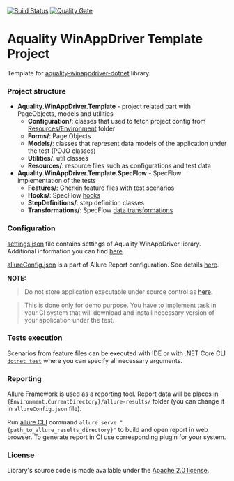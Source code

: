 [![Build Status](https://dev.azure.com/aquality-automation/aquality-automation/_apis/build/status/aquality-automation.aquality-winappdriver-dotnet-template?branchName=master)](https://dev.azure.com/aquality-automation/aquality-automation/_build/latest?definitionId=12&branchName=master)
[![Quality Gate](https://sonarcloud.io/api/project_badges/measure?project=aquality-automation_aquality-winappdriver-dotnet-template&metric=alert_status)](https://sonarcloud.io/dashboard?id=aquality-automation_aquality-winappdriver-dotnet-template)

# Aquality WinAppDriver Template Project
Template for [aquality-winappdriver-dotnet](https://github.com/aquality-automation/aquality-winappdriver-dotnet) library.

### Project structure
- **Aquality.WinAppDriver.Template** - project related part with PageObjects, models and utilities
  - **Configuration/**: classes that used to fetch project config from [Resources/Environment](https://github.com/aquality-automation/aquality-winappdriver-dotnet/blob/master/Aquality.WinAppDriver.Template/Aquality.WinAppDriver.Template/Resources/Environment) folder
  - **Forms/**: Page Objects
  - **Models/**: classes that represent data models of the application under the test (POJO classes) 
  - **Utilities/**: util classes
  - **Resources/**: resource files such as configurations and test data
- **Aquality.WinAppDriver.Template.SpecFlow** - SpecFlow implementation of the tests
  - **Features/**: Gherkin feature files with test scenarios
  - **Hooks/**: SpecFlow [hooks](https://specflow.org/documentation/Hooks/)
  - **StepDefinitions/**: step definition classes
  - **Transformations/**: SpecFlow [data transformations](https://specflow.org/documentation/Step-Argument-Transformations/)

### Configuration
[settings.json](https://github.com/aquality-automation/aquality-winappdriver-dotnet/blob/master/Aquality.WinAppDriver.Template/Aquality.WinAppDriver.Template/Resources/settings.json) file contains settings of Aquality WinAppDriver library. Additional information you can find [here](https://github.com/aquality-automation/aquality-winappdriver-dotnet/blob/master/README.md).

[allureConfig.json](https://github.com/aquality-automation/aquality-winappdriver-dotnet/blob/master/Aquality.WinAppDriver.Template/Aquality.WinAppDriver.Template.SpecFlow/allureConfig.json) is a part of Allure Report configuration. See details [here](https://github.com/allure-framework/allure-csharp#configuration).

**NOTE:**

> Do not store application executable under source control as [here](https://github.com/aquality-automation/aquality-winappdriver-dotnet-template/tree/master/Aquality.WinAppDriver.Template/Aquality.WinAppDriver.Template/Resources/Applications).

> This is done only for demo purpose. You have to implement task in your CI system that will download and install necessary version of your application under the test.

### Tests execution
Scenarios from feature files can be executed with IDE
or with .NET Core CLI [```dotnet test```](https://docs.microsoft.com/en-us/dotnet/core/tools/dotnet-test) where you can specify all necessary arguments.

### Reporting 
Allure Framework is used as a reporting tool. Report data will be places in ```{Environment.CurrentDirectory}/allure-results/``` folder (you can change it in ```allureConfig.json``` file).

Run [allure CLI](https://docs.qameta.io/allure/#_commandline) command ```allure serve "{path_to_allure_results_directory}"``` to build and open report in web browser. To generate report in CI use corresponding plugin for your system.


### License
Library's source code is made available under the [Apache 2.0 license](https://github.com/aquality-automation/aquality-winappdriver-dotnet/blob/master/LICENSE).
